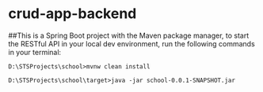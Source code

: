 # crud-app-backend

##This is a Spring Boot project with the Maven package manager, to start the RESTful API in your local dev environment, run the following commands in your terminal:

```D:\STSProjects\school>mvnw clean install```

```D:\STSProjects\school\target>java -jar school-0.0.1-SNAPSHOT.jar```  
